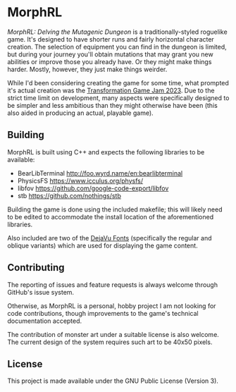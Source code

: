 # MorphRL

*MorphRL: Delving the Mutagenic Dungeon* is a traditionally-styled roguelike game. It's designed to have shorter runs and fairly horizontal character creation. The selection of equipment you can find in the dungeon is limited, but during your journey you'll obtain mutations that may grant you new abilities or improve those you already have. Or they might make things harder. Mostly, however, they just make things weirder.

While I'd been considering creating the game for some time, what prompted it's actual creation was the [Transformation Game Jam 2023](https://itch.io/jam/tf23). Due to the strict time limit on development, many aspects were specifically designed to be simpler and less ambitious than they might otherwise have been (this also aided in producing an actual, playable game).


## Building

MorphRL is built using C++ and expects the following libraries to be available:
  * BearLibTerminal    http://foo.wyrd.name/en:bearlibterminal
  * PhysicsFS          https://www.icculus.org/physfs/
  * libfov             https://github.com/google-code-export/libfov
  * stb                https://github.com/nothings/stb

Building the game is done using the included makefile; this will likely need to be edited to accommodate the install location of the aforementioned libraries.

Also included are two of the [DejaVu Fonts](https://dejavu-fonts.github.io/) (specifically the regular and oblique variants) which are used for displaying the game content.


## Contributing

The reporting of issues and feature requests is always welcome through GitHub's issue system.

Otherwise, as MorphRL is a personal, hobby project I am not looking for code contributions, though improvements to the game's technical documentation accepted.

The contribution of monster art under a suitable license is also welcome. The current design of the system requires such art to be 40x50 pixels.


## License

This project is made available under the GNU Public License (Version 3).
